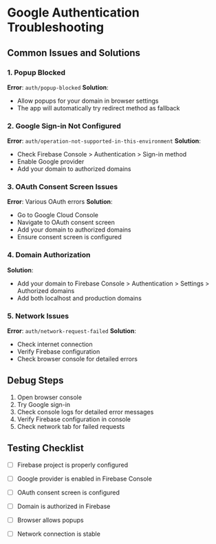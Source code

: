 # Google Authentication Troubleshooting

## Common Issues and Solutions

### 1. Popup Blocked
**Error**: `auth/popup-blocked`
**Solution**: 
- Allow popups for your domain in browser settings
- The app will automatically try redirect method as fallback

### 2. Google Sign-in Not Configured
**Error**: `auth/operation-not-supported-in-this-environment`
**Solution**:
- Check Firebase Console > Authentication > Sign-in method
- Enable Google provider
- Add your domain to authorized domains

### 3. OAuth Consent Screen Issues
**Error**: Various OAuth errors
**Solution**:
- Go to Google Cloud Console
- Navigate to OAuth consent screen
- Add your domain to authorized domains
- Ensure consent screen is configured

### 4. Domain Authorization
**Solution**:
- Add your domain to Firebase Console > Authentication > Settings > Authorized domains
- Add both localhost and production domains

### 5. Network Issues
**Error**: `auth/network-request-failed`
**Solution**:
- Check internet connection
- Verify Firebase configuration
- Check browser console for detailed errors

## Debug Steps

1. Open browser console
2. Try Google sign-in
3. Check console logs for detailed error messages
4. Verify Firebase configuration in console
5. Check network tab for failed requests

## Testing Checklist

- [ ] Firebase project is properly configured
- [ ] Google provider is enabled in Firebase Console
- [ ] OAuth consent screen is configured
- [ ] Domain is authorized in Firebase
- [ ] Browser allows popups
- [ ] Network connection is stable

